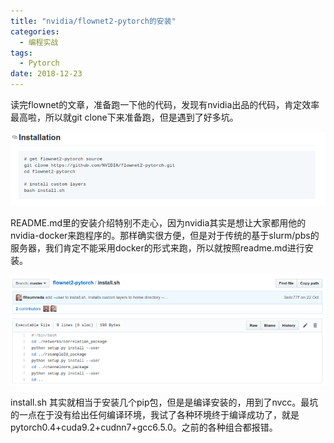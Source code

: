 ```yaml
---
title: "nvidia/flownet2-pytorch的安装"
categories:
  - 编程实战
tags:
  - Pytorch
date: 2018-12-23
---
```


读完flownet的文章，准备跑一下他的代码，发现有nvidia出品的代码，肯定效率最高啦，所以就git clone下来准备跑，但是遇到了好多坑。

![README.md 里的安装介绍](/images/flownet2/1.png)

README.md里的安装介绍特别不走心，因为nvidia其实是想让大家都用他的nvidia-docker来跑程序的。那样确实很方便，但是对于传统的基于slurm/pbs的服务器，我们肯定不能采用docker的形式来跑，所以就按照readme.md进行安装。

![install.sh](/images/flownet2/2.png)

install.sh 其实就相当于安装几个pip包，但是是编译安装的，用到了nvcc。最坑的一点在于没有给出任何编译环境，我试了各种环境终于编译成功了，就是pytorch0.4+cuda9.2+cudnn7+gcc6.5.0。之前的各种组合都报错。